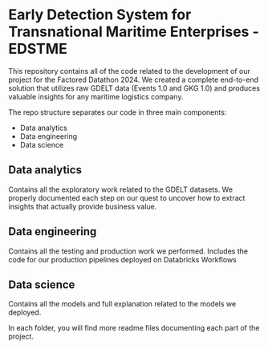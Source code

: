# Early Detection System for Transnational Maritime Enterprises - EDSTME

This repository contains all of the code related to the development of our project for the Factored Datathon 2024. 
We created a complete end-to-end solution that utilizes raw GDELT data (Events 1.0 and GKG 1.0) and produces valuable insights for any maritime logistics company. 

The repo structure separates our code in three main components: 
- Data analytics
- Data engineering
- Data science

## Data analytics
Contains all the exploratory work related to the GDELT datasets. We properly documented each step on our quest to uncover how to extract insights that actually provide business value. 

## Data engineering
Contains all the testing and production work we performed. Includes the code for our production pipelines deployed on Databricks Workflows

## Data science 
Contains all the models and full explanation related to the models we deployed.

In each folder, you will find more readme files documenting each part of the project.




